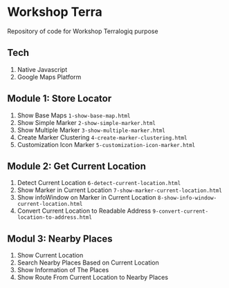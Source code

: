 # Workshop Terra

Repository of code for Workshop Terralogiq purpose

## Tech
1. Native Javascript
2. Google Maps Platform

## Module 1: Store Locator
1. Show Base Maps `1-show-base-map.html`
2. Show Simple Marker `2-show-simple-marker.html`
3. Show Multiple Marker `3-show-multiple-marker.html`
4. Create Marker Clustering `4-create-marker-clustering.html`
5. Customization Icon Marker `5-customization-icon-marker.html`

## Module 2: Get Current Location
1. Detect Current Location `6-detect-current-location.html`
2. Show Marker in Current Location `7-show-marker-current-location.html`
3. Show infoWindow on Marker in Current Location `8-show-info-window-current-location.html`
4. Convert Current Location to Readable Address `9-convert-current-location-to-address.html`

## Modul 3: Nearby Places
1. Show Current Location 
2. Search Nearby Places Based on Current Location
3. Show Information of The Places
4. Show Route From Current Location to Nearby Places